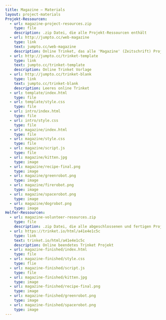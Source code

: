 ```yaml
---
title: Magazine – Materials
layout: project-materials
Projekt-Ressourcen:
  - url: magazine-project-resources.zip
    type: file
    description: .zip Datei, die alle Projekt-Ressourcen enthält
  - url: http://jumpto.cc/web-magazine
    type: link
    text: jumpto.cc/web-magazine
    description: Online Trinket, das alle 'Magazine' (Zeitschrift) Projektressourcen enthält
  - url: http://jumpto.cc/trinket-template
    type: link
    text: jumpto.cc/trinket-template
    description: Online Trinket Vorlage
  - url: http://jumpto.cc/trinket-blank
    type: link
    text: jumpto.cc/trinket-blank
    description: Leeres online Trinket
  - url: template/index.html
    type: file
  - url: template/style.css
    type: file
  - url: intro/index.html
    type: file
  - url: intro/style.css
    type: file
  - url: magazine/index.html
    type: file
  - url: magazine/style.css
    type: file
  - url: magazine/script.js
    type: file
  - url: magazine/kitten.jpg
    type: image
  - url: magazine/recipe-final.png
    type: image
  - url: magazine/greenrobot.png
    type: image
  - url: magazine/firerobot.png
    type: image
  - url: magazine/spacerobot.png
    type: image
  - url: magazine/dogrobot.png
    type: image
Helfer-Ressourcen:
  - url: magazine-volunteer-resources.zip
    type: file
    description: .zip Datei, die alle abgeschlossenen und fertigen Projekt-Ressourcen enthält
  - url: https://trinket.io/html/a41e4e1c5c
    type: link
    text: trinket.io/html/a41e4e1c5c
    description: Online beendetes Trinket Projekt
  - url: magazine-finished/index.html
    type: file
  - url: magazine-finished/style.css
    type: flie
  - url: magazine-finished/script.js
    type: file
  - url: magazine-finished/kitten.jpg
    type: image
  - url: magazine-finished/recipe-final.png
    type: image
  - url: magazine-finished/greenrobot.png
    type: image
  - url: magazine-finished/spacerobot.png
    type: image
---
```

